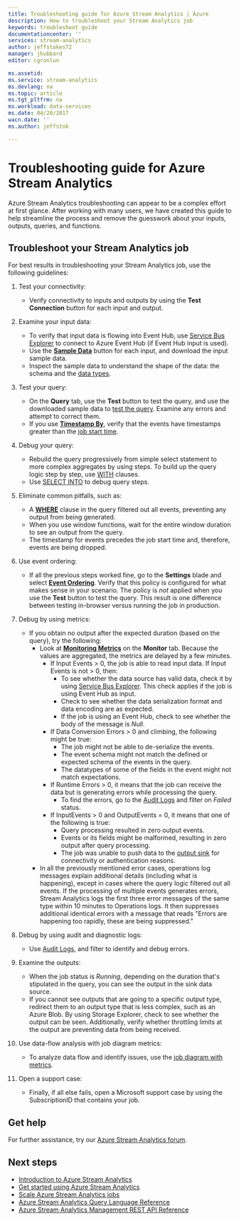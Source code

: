 ```yaml
---
title: Troubleshooting guide for Azure Stream Analytics | Azure
description: How to troubleshoot your Stream Analytics job
keywords: troubleshoot guide
documentationcenter: ''
services: stream-analytics
author: jeffstokes72
manager: jhubbard
editor: cgronlun

ms.assetid: 
ms.service: stream-analytics
ms.devlang: na
ms.topic: article
ms.tgt_pltfrm: na
ms.workload: data-services
ms.date: 04/20/2017
wacn.date: ''
ms.author: jeffstok

---
```


# Troubleshooting guide for Azure Stream Analytics

Azure Stream Analytics troubleshooting can appear to be a complex effort at first glance. After working with many users, we have created this guide to help streamline the process and remove the guesswork about your inputs, outputs, queries, and functions.

## Troubleshoot your Stream Analytics job

For best results in troubleshooting your Stream Analytics job, use the following guidelines:

1.  Test your connectivity:
    - Verify connectivity to inputs and outputs by using the **Test Connection** button for each input and output.

2.  Examine your input data:
    - To verify that input data is flowing into Event Hub, use [Service Bus Explorer](https://code.msdn.microsoft.com/windowsapps/Service-Bus-Explorer-f2abca5a) to connect to Azure Event Hub (if Event Hub input is used).  
    - Use the [**Sample Data**](stream-analytics-sample-data-input.md) button for each input, and download the input sample data.
    - Inspect the sample data to understand the shape of the data: the schema and the [data types](https://msdn.microsoft.com/library/azure/dn835065.aspx).

3.  Test your query:
    - On the **Query** tab, use the **Test** button to test the query, and use the downloaded sample data to [test the query](stream-analytics-test-query.md). Examine any errors and attempt to correct them.
    - If you use [**Timestamp By**](https://msdn.microsoft.com/library/azure/mt573293.aspx), verify that the events have timestamps greater than the [job start time](stream-analytics-out-of-order-and-late-events.md).

4.  Debug your query:
    - Rebuild the query progressively from simple select statement to more complex aggregates by using steps. To build up the query logic step by step, use [WITH](https://msdn.microsoft.com/library/azure/dn835049.aspx) clauses.
    - Use [SELECT INTO](stream-analytics-select-into.md) to debug query steps.

5.  Eliminate common pitfalls, such as:
    - A [**WHERE**](https://msdn.microsoft.com/library/azure/dn835048.aspx) clause in the query filtered out all events, preventing any output from being generated.
    - When you use window functions, wait for the entire window duration to see an output from the query.
    - The timestamp for events precedes the job start time and, therefore, events are being dropped.

6.  Use event ordering:
    - If all the previous steps worked fine, go to the **Settings** blade and select [**Event Ordering**](stream-analytics-out-of-order-and-late-events.md). Verify that this policy is configured for what makes sense in your scenario. The policy is *not* applied when you use the **Test** button to test the query. This result is one difference between testing in-browser versus running the job in production.

7.  Debug by using metrics:
    - If you obtain no output after the expected duration (based on the query), try the following:
        - Look at [**Monitoring Metrics**](stream-analytics-monitoring.md) on the **Monitor** tab. Because the values are aggregated, the metrics are delayed by a few minutes.
            - If Input Events > 0, the job is able to read input data. If Input Events is not > 0, then:
                - To see whether the data source has valid data, check it by using [Service Bus Explorer](https://code.msdn.microsoft.com/windowsapps/Service-Bus-Explorer-f2abca5a). This check applies if the job is using Event Hub as input.
                - Check to see whether the data serialization format and data encoding are as expected.
                - If the job is using an Event Hub, check to see whether the body of the message is *Null*.
            - If Data Conversion Errors > 0 and climbing, the following might be true:
                - The job might not be able to de-serialize the events.
                - The event schema might not match the defined or expected schema of the events in the query.
                - The datatypes of some of the fields in the event might not match expectations.
            - If Runtime Errors > 0, it means that the job can receive the data but is generating errors while processing the query.
                - To find the errors, go to the [Audit Logs](../azure-resource-manager/resource-group-audit.md) and filter on *Failed* status.
            - If InputEvents > 0 and OutputEvents = 0, it means that one of the following is true:
                - Query processing resulted in zero output events.
                - Events or its fields might be malformed, resulting in zero output after query processing.
                - The job was unable to push data to the [output sink](stream-analytics-select-into.md) for connectivity or authentication reasons.
        - In all the previously mentioned error cases, operations log messages explain additional details (including what is happening), except in cases where the query logic filtered out all events. If the processing of multiple events generates errors, Stream Analytics logs the first three error messages of the same type within 10 minutes to Operations logs. It then suppresses additional identical errors with a message that reads "Errors are happening too rapidly, these are being suppressed."

8. Debug by using audit and diagnostic logs:
    - Use [Audit Logs](../azure-resource-manager/resource-group-audit.md), and filter to identify and debug errors.
    <!-- Not Available [job diagnostic logs](stream-analytics-job-diagnostic-logs.md)-->

9. Examine the outputs:
    - When the job status is *Running*, depending on the duration that's stipulated in the query, you can see the output in the sink data source.
    - If you cannot see outputs that are going to a specific output type, redirect them to an output type that is less complex, such as an Azure Blob. By using Storage Explorer, check to see whether the output can be seen. Additionally, verify whether throttling limits at the output are preventing data from being received.

10. Use data-flow analysis with job diagram metrics:
    - To analyze data flow and identify issues, use the [job diagram with metrics](stream-analytics-job-diagram-with-metrics.md).

11. Open a support case:
    - Finally, if all else fails, open a Microsoft support case by using the SubscriptionID that contains your job.

## Get help

For further assistance, try our [Azure Stream Analytics forum](https://social.msdn.microsoft.com/Forums/home?forum=AzureStreamAnalytics).

## Next steps

* [Introduction to Azure Stream Analytics](stream-analytics-introduction.md)
* [Get started using Azure Stream Analytics](stream-analytics-get-started.md)
* [Scale Azure Stream Analytics jobs](stream-analytics-scale-jobs.md)
* [Azure Stream Analytics Query Language Reference](https://msdn.microsoft.com/library/azure/dn834998.aspx)
* [Azure Stream Analytics Management REST API Reference](https://msdn.microsoft.com/library/azure/dn835031.aspx)